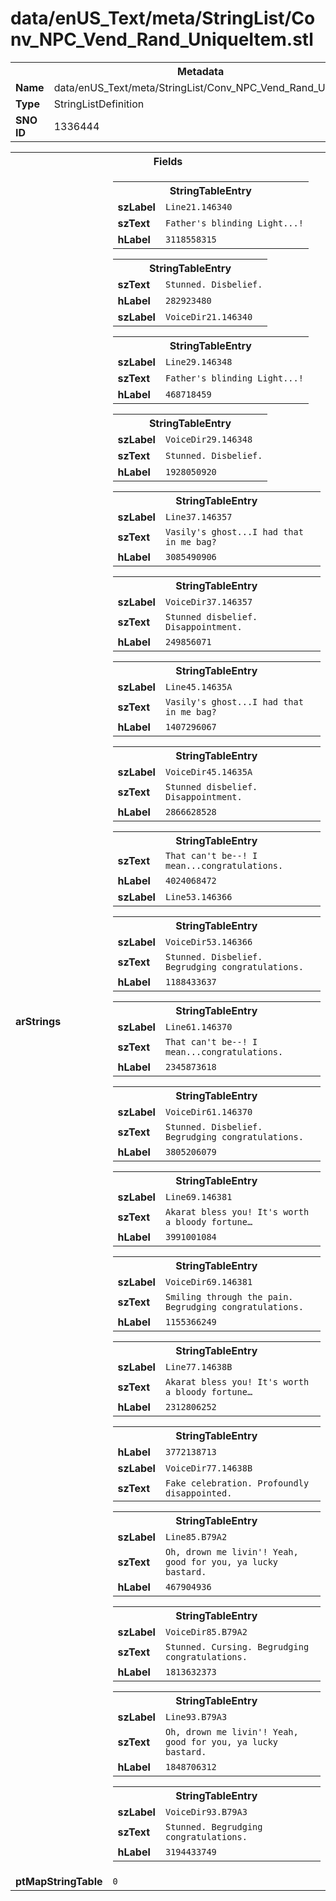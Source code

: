<h1>data/enUS_Text/meta/StringList/Conv_NPC_Vend_Rand_UniqueItem.stl</h1><table><tr><th colspan="100%">Metadata</th></tr><tr><td><b>Name</b></td><td>data/enUS_Text/meta/StringList/Conv_NPC_Vend_Rand_UniqueItem.stl</td></tr><tr><td><b>Type</b></td><td>StringListDefinition</td></tr><tr><td><b>SNO ID</b></td><td>1336444</td></tr></table>

<table><tr><th colspan="100%">Fields</th></tr><tr><td><b>arStrings</b></td><td><table><tr><th colspan="100%">StringTableEntry</th></tr><tr><td><b>szLabel</b></td><td><code>Line21.146340</code></td></tr><tr><td><b>szText</b></td><td><code>Father's blinding Light...!</code></td></tr><tr><td><b>hLabel</b></td><td><code>3118558315</code></td></tr></table>


<table><tr><th colspan="100%">StringTableEntry</th></tr><tr><td><b>szText</b></td><td><code>Stunned. Disbelief.</code></td></tr><tr><td><b>hLabel</b></td><td><code>282923480</code></td></tr><tr><td><b>szLabel</b></td><td><code>VoiceDir21.146340</code></td></tr></table>


<table><tr><th colspan="100%">StringTableEntry</th></tr><tr><td><b>szLabel</b></td><td><code>Line29.146348</code></td></tr><tr><td><b>szText</b></td><td><code>Father's blinding Light...!</code></td></tr><tr><td><b>hLabel</b></td><td><code>468718459</code></td></tr></table>


<table><tr><th colspan="100%">StringTableEntry</th></tr><tr><td><b>szLabel</b></td><td><code>VoiceDir29.146348</code></td></tr><tr><td><b>szText</b></td><td><code>Stunned. Disbelief.</code></td></tr><tr><td><b>hLabel</b></td><td><code>1928050920</code></td></tr></table>


<table><tr><th colspan="100%">StringTableEntry</th></tr><tr><td><b>szLabel</b></td><td><code>Line37.146357</code></td></tr><tr><td><b>szText</b></td><td><code>Vasily's ghost...I had that in me bag?</code></td></tr><tr><td><b>hLabel</b></td><td><code>3085490906</code></td></tr></table>


<table><tr><th colspan="100%">StringTableEntry</th></tr><tr><td><b>szLabel</b></td><td><code>VoiceDir37.146357</code></td></tr><tr><td><b>szText</b></td><td><code>Stunned disbelief. Disappointment.</code></td></tr><tr><td><b>hLabel</b></td><td><code>249856071</code></td></tr></table>


<table><tr><th colspan="100%">StringTableEntry</th></tr><tr><td><b>szLabel</b></td><td><code>Line45.14635A</code></td></tr><tr><td><b>szText</b></td><td><code>Vasily's ghost...I had that in me bag?</code></td></tr><tr><td><b>hLabel</b></td><td><code>1407296067</code></td></tr></table>


<table><tr><th colspan="100%">StringTableEntry</th></tr><tr><td><b>szLabel</b></td><td><code>VoiceDir45.14635A</code></td></tr><tr><td><b>szText</b></td><td><code>Stunned disbelief. Disappointment.</code></td></tr><tr><td><b>hLabel</b></td><td><code>2866628528</code></td></tr></table>


<table><tr><th colspan="100%">StringTableEntry</th></tr><tr><td><b>szText</b></td><td><code>That can't be--! I mean...congratulations.</code></td></tr><tr><td><b>hLabel</b></td><td><code>4024068472</code></td></tr><tr><td><b>szLabel</b></td><td><code>Line53.146366</code></td></tr></table>


<table><tr><th colspan="100%">StringTableEntry</th></tr><tr><td><b>szLabel</b></td><td><code>VoiceDir53.146366</code></td></tr><tr><td><b>szText</b></td><td><code>Stunned. Disbelief. Begrudging congratulations.</code></td></tr><tr><td><b>hLabel</b></td><td><code>1188433637</code></td></tr></table>


<table><tr><th colspan="100%">StringTableEntry</th></tr><tr><td><b>szLabel</b></td><td><code>Line61.146370</code></td></tr><tr><td><b>szText</b></td><td><code>That can't be--! I mean...congratulations.</code></td></tr><tr><td><b>hLabel</b></td><td><code>2345873618</code></td></tr></table>


<table><tr><th colspan="100%">StringTableEntry</th></tr><tr><td><b>szLabel</b></td><td><code>VoiceDir61.146370</code></td></tr><tr><td><b>szText</b></td><td><code>Stunned. Disbelief. Begrudging congratulations.</code></td></tr><tr><td><b>hLabel</b></td><td><code>3805206079</code></td></tr></table>


<table><tr><th colspan="100%">StringTableEntry</th></tr><tr><td><b>szLabel</b></td><td><code>Line69.146381</code></td></tr><tr><td><b>szText</b></td><td><code>Akarat bless you! It's worth a bloody fortune…</code></td></tr><tr><td><b>hLabel</b></td><td><code>3991001084</code></td></tr></table>


<table><tr><th colspan="100%">StringTableEntry</th></tr><tr><td><b>szLabel</b></td><td><code>VoiceDir69.146381</code></td></tr><tr><td><b>szText</b></td><td><code>Smiling through the pain. Begrudging congratulations.</code></td></tr><tr><td><b>hLabel</b></td><td><code>1155366249</code></td></tr></table>


<table><tr><th colspan="100%">StringTableEntry</th></tr><tr><td><b>szLabel</b></td><td><code>Line77.14638B</code></td></tr><tr><td><b>szText</b></td><td><code>Akarat bless you! It's worth a bloody fortune…</code></td></tr><tr><td><b>hLabel</b></td><td><code>2312806252</code></td></tr></table>


<table><tr><th colspan="100%">StringTableEntry</th></tr><tr><td><b>hLabel</b></td><td><code>3772138713</code></td></tr><tr><td><b>szLabel</b></td><td><code>VoiceDir77.14638B</code></td></tr><tr><td><b>szText</b></td><td><code>Fake celebration. Profoundly disappointed.</code></td></tr></table>


<table><tr><th colspan="100%">StringTableEntry</th></tr><tr><td><b>szLabel</b></td><td><code>Line85.B79A2</code></td></tr><tr><td><b>szText</b></td><td><code>Oh, drown me livin'! Yeah, good for you, ya lucky bastard.</code></td></tr><tr><td><b>hLabel</b></td><td><code>467904936</code></td></tr></table>


<table><tr><th colspan="100%">StringTableEntry</th></tr><tr><td><b>szLabel</b></td><td><code>VoiceDir85.B79A2</code></td></tr><tr><td><b>szText</b></td><td><code>Stunned. Cursing. Begrudging congratulations.</code></td></tr><tr><td><b>hLabel</b></td><td><code>1813632373</code></td></tr></table>


<table><tr><th colspan="100%">StringTableEntry</th></tr><tr><td><b>szLabel</b></td><td><code>Line93.B79A3</code></td></tr><tr><td><b>szText</b></td><td><code>Oh, drown me livin'! Yeah, good for you, ya lucky bastard.</code></td></tr><tr><td><b>hLabel</b></td><td><code>1848706312</code></td></tr></table>


<table><tr><th colspan="100%">StringTableEntry</th></tr><tr><td><b>szLabel</b></td><td><code>VoiceDir93.B79A3</code></td></tr><tr><td><b>szText</b></td><td><code>Stunned. Begrudging congratulations.</code></td></tr><tr><td><b>hLabel</b></td><td><code>3194433749</code></td></tr></table>


</td></tr><tr><td><b>ptMapStringTable</b></td><td><code>0</code></td></tr></table>


